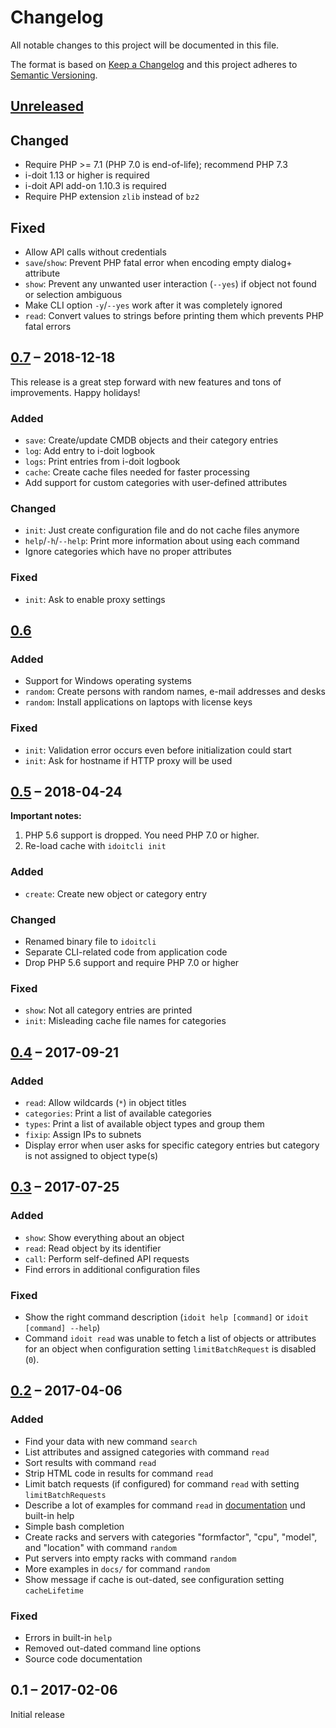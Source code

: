 #   Changelog

All notable changes to this project will be documented in this file.

The format is based on [Keep a Changelog](https://keepachangelog.com/en/1.0.0/)
and this project adheres to [Semantic Versioning](https://semver.org/spec/v2.0.0.html).

##  [Unreleased][]

##  Changed

-   Require PHP >= 7.1 (PHP 7.0 is end-of-life); recommend PHP 7.3
-   i-doit 1.13 or higher is required
-   i-doit API add-on 1.10.3 is required
-   Require PHP extension `zlib` instead of `bz2`

## Fixed

-   Allow API calls without credentials
-   `save`/`show`: Prevent PHP fatal error when encoding empty dialog+ attribute
-   `show`: Prevent any unwanted user interaction (`--yes`) if object not found or selection ambiguous
-   Make CLI option `-y`/`--yes` work after it was completely ignored
-   `read`: Convert values to strings before printing them which prevents PHP fatal errors

## [0.7][] – 2018-12-18

This release is a great step forward with new features and tons of improvements. Happy holidays!

### Added

-   `save`: Create/update CMDB objects and their category entries
-   `log`: Add entry to i-doit logbook
-   `logs`: Print entries from i-doit logbook
-   `cache`: Create cache files needed for faster processing
-   Add support for custom categories with user-defined attributes

### Changed

-   `init`: Just create configuration file and do not cache files anymore
-   `help`/`-h`/`--help`: Print more information about using each command
-   Ignore categories which have no proper attributes

### Fixed

-   `init`: Ask to enable proxy settings

## [0.6][]

### Added

-   Support for Windows operating systems
-   `random`: Create persons with random names, e-mail addresses and desks
-   `random`: Install applications on laptops with license keys

### Fixed

-   `init`: Validation error occurs even before initialization could start
-   `init`: Ask for hostname if HTTP proxy will be used

## [0.5][] – 2018-04-24

**Important notes:**

1.  PHP 5.6 support is dropped. You need PHP 7.0 or higher.
2.  Re-load cache with `idoitcli init`

### Added

-   `create`: Create new object or category entry

### Changed

-   Renamed binary file to `idoitcli`
-   Separate CLI-related code from application code
-   Drop PHP 5.6 support and require PHP 7.0 or higher

### Fixed

-   `show`: Not all category entries are printed
-   `init`: Misleading cache file names for categories

## [0.4][] – 2017-09-21

### Added

-   `read`: Allow wildcards (`*`) in object titles
-   `categories`: Print a list of available categories
-   `types`: Print a list of available object types and group them
-   `fixip`: Assign IPs to subnets
-   Display error when user asks for specific category entries but category is not assigned to object type(s)

## [0.3][] – 2017-07-25

### Added

-   `show`: Show everything about an object
-   `read`: Read object by its identifier
-   `call`: Perform self-defined API requests
-   Find errors in additional configuration files

### Fixed

-   Show the right command description (`idoit help [command]` or `idoit [command] --help`)
-   Command `idoit read` was unable to fetch a list of objects or attributes for an object when configuration setting `limitBatchRequest` is disabled (`0`).

## [0.2][] – 2017-04-06

### Added

-   Find your data with new command `search`
-   List attributes and assigned categories with command `read`
-   Sort results with command `read`
-   Strip HTML code in results for command `read`
-   Limit batch requests (if configured) for command `read` with setting `limitBatchRequests`
-   Describe a lot of examples for command `read` in [documentation](README.md) und built-in help
-   Simple bash completion
-   Create racks and servers with categories "formfactor", "cpu", "model", and "location" with command `random`
-   Put servers into empty racks with command `random`
-   More examples in `docs/` for command `random`
-   Show message if cache is out-dated, see configuration setting `cacheLifetime`

### Fixed

-   Errors in built-in `help`
-   Removed out-dated command line options
-   Source code documentation

## 0.1 – 2017-02-06

Initial release

[Unreleased]: https://github.com/bheisig/i-doit-cli/compare/0.7...HEAD
[0.7]: https://github.com/bheisig/i-doit-cli/compare/0.6...0.7
[0.6]: https://github.com/bheisig/i-doit-cli/compare/0.5...0.6
[0.5]: https://github.com/bheisig/i-doit-cli/compare/0.4...0.5
[0.4]: https://github.com/bheisig/i-doit-cli/compare/0.3...0.4
[0.3]: https://github.com/bheisig/i-doit-cli/compare/0.2...0.3
[0.2]: https://github.com/bheisig/i-doit-cli/compare/0.1...0.2
